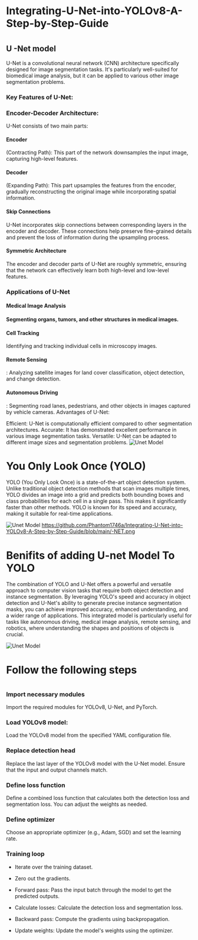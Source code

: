 <h1>Integrating-U-Net-into-YOLOv8-A-Step-by-Step-Guide<h1/>

<h2> U -Net model</h2>

U-Net is a convolutional neural network (CNN) architecture specifically designed for image segmentation tasks. It's particularly well-suited for biomedical image analysis, but it can be applied to various other image segmentation problems.


<h3>Key Features of U-Net:</h3>

<h3>Encoder-Decoder Architecture:</h3>
 U-Net consists of two main parts:
<h4>Encoder</h4> (Contracting Path): This part of the network downsamples the input image, capturing high-level features.
<h4>Decoder</h4> (Expanding Path): This part upsamples the features from the encoder, gradually reconstructing the original image while incorporating spatial information.
<h4>Skip Connections</h4> U-Net incorporates skip connections between corresponding layers in the encoder and decoder. These connections help preserve fine-grained details and prevent the loss of information during the upsampling process.
<h4>Symmetric Architecture</h4> The encoder and decoder parts of U-Net are roughly symmetric, ensuring that the network can effectively learn both high-level and low-level features.
<h3>Applications of U-Net</h3>

<h4>Medical Image Analysis<h4/> Segmenting organs, tumors, and other structures in medical images.
<h4>Cell Tracking</h4> Identifying and tracking individual cells in microscopy images.
<h4>Remote Sensing</h4>: Analyzing satellite images for land cover classification, object detection, and change detection.
<h4>Autonomous Driving</h4>: Segmenting road lanes, pedestrians, and other objects in images captured by vehicle cameras.
Advantages of U-Net:

 Efficient: U-Net is computationally efficient compared to other segmentation architectures.
Accurate: It has demonstrated excellent performance in various image segmentation tasks.
Versatile: U-Net can be adapted to different image sizes and segmentation problems.
![Unet Model](https://github.com/Phantom1746a/Integrating-U-Net-into-YOLOv8-A-Step-by-Step-Guide/blob/main/u-net-architecture.png)

<h1>You Only Look Once (YOLO)</h1>
YOLO (You Only Look Once) is a state-of-the-art object detection system. Unlike traditional object detection methods that scan images multiple times,  YOLO divides an image into a grid and predicts both bounding boxes and class probabilities for each cell in a single pass.  This makes it significantly faster than other methods. YOLO is known for its speed and accuracy, making it suitable for real-time applications.

![Unet Model](https://github.com/Phantom1746a/Integrating-U-Net-into-YOLOv8-A-Step-by-Step-Guide/blob/main/YOLO.png)
https://github.com/Phantom1746a/Integrating-U-Net-into-YOLOv8-A-Step-by-Step-Guide/blob/main/-NET.png
<h1>Benifits  of adding U-net Model To YOLO</h1>
The combination of YOLO and U-Net offers a powerful and versatile approach to computer vision tasks that require both object detection and instance segmentation. By leveraging YOLO's speed and accuracy in object detection and U-Net's ability to generate precise instance segmentation masks, you can achieve improved accuracy, enhanced understanding, and a wider range of applications. This integrated model is particularly useful for tasks like autonomous driving, medical image analysis, remote sensing, and robotics, where understanding the shapes and positions of objects is crucial.

  ![Unet Model](https://github.com/Phantom1746a/Integrating-U-Net-into-YOLOv8-A-Step-by-Step-Guide/blob/main/-NET.png)

<h1>Follow the following steps<h1/>
<h3>Import necessary modules</h3>
 Import the required modules for YOLOv8, U-Net, and PyTorch.
<h3>Load YOLOv8 model:</h3> 
Load the YOLOv8 model from the specified YAML configuration file.
<h3>Replace detection head</h3>
Replace the last layer of the YOLOv8 model with the U-Net model. Ensure that the input and output channels match.
<h3>Define loss function</h3>
Define a combined loss function that calculates both the detection loss and segmentation loss. You can adjust the weights as needed.
<h3>Define optimizer</h3>
Choose an appropriate optimizer (e.g., Adam, SGD) and set the learning rate.
<h3>Training loop</h3>

+ Iterate over the training dataset.

+ Zero out the gradients.

+ Forward pass: Pass the input batch through the model to get the predicted outputs.

+ Calculate losses: Calculate the detection loss and segmentation loss.

+ Backward pass: Compute the gradients using backpropagation.

+ Update weights: Update the model's weights using the optimizer.




  
